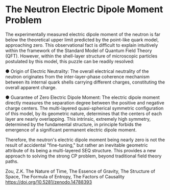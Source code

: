 # The Neutron Electric Dipole Moment Problem

The experimentally measured electric dipole moment of the neutron is far below the theoretical upper limit predicted by the point-like quark model, approaching zero. This observational fact is difficult to explain intuitively within the framework of the Standard Model of Quantum Field Theory (QFT). However, within the shell-layer structure of microscopic particles postulated by this model, this puzzle can be readily resolved:

● Origin of Electric Neutrality: The overall electrical neutrality of the neutron originates from the inter-layer-phase coherence mechanism between its internal quark shells carrying different charges, constituting the overall apparent charge.

● Guarantee of Zero Electric Dipole Moment: The electric dipole moment directly measures the separation degree between the positive and negative charge centers. The multi-layered quasi-spherical symmetric configuration of this model, by its geometric nature, determines that the centers of each layer are nearly overlapping. This intrinsic, extremely high symmetry, determined by the fundamental structure, in principle forbids the emergence of a significant permanent electric dipole moment.

Therefore, the neutron's electric dipole moment being nearly zero is not the result of accidental "fine-tuning," but rather an inevitable geometric attribute of its being a multi-layered SEQ structure. This provides a new approach to solving the strong CP problem, beyond traditional field theory paths.

Zou, Z.K. The Nature of Time, The Essence of Gravity, The Structure of Space, The Formula of Entropy, The Factors of Causality https://doi.org/10.5281/zenodo.14788393 
